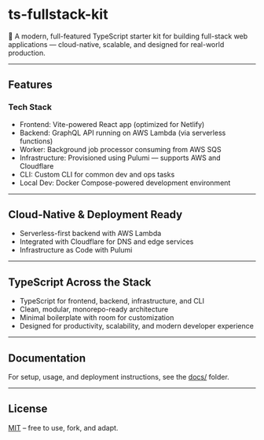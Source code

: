 # ts-fullstack-kit

🚀 A modern, full-featured TypeScript starter kit for building full-stack web applications — cloud-native, scalable, and designed for real-world production.

---

## Features

### Tech Stack

- Frontend: Vite-powered React app (optimized for Netlify)
- Backend: GraphQL API running on AWS Lambda (via serverless functions)
- Worker: Background job processor consuming from AWS SQS
- Infrastructure: Provisioned using Pulumi — supports AWS and Cloudflare
- CLI: Custom CLI for common dev and ops tasks
- Local Dev: Docker Compose-powered development environment

---

## Cloud-Native & Deployment Ready

- Serverless-first backend with AWS Lambda
- Integrated with Cloudflare for DNS and edge services
- Infrastructure as Code with Pulumi

---

## TypeScript Across the Stack

- TypeScript for frontend, backend, infrastructure, and CLI
- Clean, modular, monorepo-ready architecture
- Minimal boilerplate with room for customization
- Designed for productivity, scalability, and modern developer experience

---

## Documentation

For setup, usage, and deployment instructions, see the [docs/](./docs) folder.

---

## License

[MIT](./LICENSE) – free to use, fork, and adapt.
